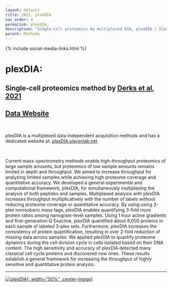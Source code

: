 ```yaml
---
layout: default
title: 2021, plexDIA
nav_order: 4
permalink: plexDIA
description: "Single-cell proteomics by multiplexed DIA, plexDIA | Slavov Laboratory"
parent: Methods
---
```

{% include social-media-links.html %}

# plexDIA:

## Single-cell proteomics method by [Derks et al, 2021](hhttps://www.biorxiv.org/content/10.1101/665307v2)

## [Data Website](https://scp.slavovlab.net/Derks_et_al_2021)

&nbsp;

plexDIA is a multiplexed data independent acquisition methods and has a dedicated website at: [plexDIA.slavovlab.net](https://plexDIA.slavovlab.net/).

&nbsp;


Current mass-spectrometry methods enable high-throughput proteomics of large sample amounts, but proteomics of low sample amounts remains limited in depth and throughput. We aimed to increase throughput for analyzing limited samples while achieving high proteome coverage and quantitative accuracy. We developed a general experimental and computational framework, plexDIA, for simultaneously multiplexing the analysis of both peptides and samples. Multiplexed analysis with plexDIA increases throughput multiplicatively with the number of labels without reducing proteome coverage or quantitative accuracy. By using using 3-plex nonisobaric mass tags, plexDIA enables quantifying 3-fold more protein ratios among nanogram-level samples. Using 1 hour active gradients and first-generation Q Exactive, plexDIA quantified about 8,000 proteins in each sample of labeled 3-plex sets. Furthermore, plexDIA increases the consistency of protein quantification, resulting in over 2-fold reduction of missing data across samples. We applied plexDIA to quantify proteome dynamics during the cell division cycle in cells isolated based on their DNA content. The high sensitivity and accuracy of plexDIA detected many classical cell cycle proteins and discovered new ones. These results establish a general framework for increasing the throughput of highly sensitive and quantitative protein analysis.

---

[![plexDIA](https://plexdia.slavovlab.net/mass-spec/Figures/plexDIA.png){: width="50%" .center-image}](https://plexdia.slavovlab.net/)




&nbsp;  

&nbsp;

&nbsp;  

&nbsp;

&nbsp;


&nbsp;

&nbsp;

&nbsp;

&nbsp;

&nbsp;

&nbsp;

&nbsp;

&nbsp;

&nbsp;

&nbsp;

&nbsp;

&nbsp;

&nbsp;
